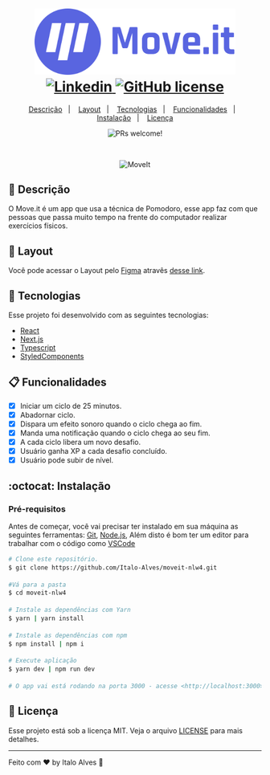 <h1 align="center">
  <img alt="MoveIt" title="MoveIt" src=".github/images/logo.svg" width="400px" />
  <br />
  <a href="https://www.linkedin.com/in/italo-alves-48b9b897">
    <img alt="Linkedin" src="https://img.shields.io/badge/-Italo%20Alves-29B6D1?label=Linkedin&logo=linkedin&style=flat-square">
  </a>
  <a href="https://github.com/Italo-Alves/NLW4-React/blob/master/LICENSE.md">
    <img alt="GitHub license" src="https://img.shields.io/github/license/italoalves/moveit-nlw4?logo=mint&style=flat-square">
  </a>
</h1>

<p align="center">
  <a href="#-descrição">Descrição</a>&nbsp;&nbsp;&nbsp;|&nbsp;&nbsp;&nbsp;
  <a href="#-layout">Layout</a>&nbsp;&nbsp;&nbsp;|&nbsp;&nbsp;&nbsp;
  <a href="#-tecnologias">Tecnologias</a>&nbsp;&nbsp;&nbsp;|&nbsp;&nbsp;&nbsp;
  <a href="#-funcionalidades">Funcionalidades</a>&nbsp;&nbsp;&nbsp;|&nbsp;&nbsp;&nbsp;
  <a href="#octocat-instalação">Instalação</a>&nbsp;&nbsp;&nbsp;|&nbsp;&nbsp;&nbsp;
  <a href="#memo-licença">Licença</a>
</p>

<p align="center">
 <img src="https://img.shields.io/static/v1?label=PRs&message=welcome&color=49AA26&labelColor=000000" alt="PRs welcome!" />
</p>

<br>

<p align="center">
  <img alt="MoveIt" src=".github/images/nlw4-image-documentation. svg" />
</p>

## 📄 Descrição

O Move.it é um app que usa a técnica de Pomodoro, esse app faz com que pessoas que passa muito tempo na frente do computador realizar exercícios físicos.

## 🎨 Layout

Você pode acessar o Layout pelo <a href="https://www.figma.com">Figma</a> atravês <a href="https://www.figma.com/file/ge20pu3ofMOKoliUyKx1Nl/Move.it-1.0">desse link</a>.

## 🚀 Tecnologias

Esse projeto foi desenvolvido com as seguintes tecnologias:

- [React](https://pt-br.reactjs.org/)
- [Next.js](https://nextjs.org/)
- [Typescript](https://www.typescriptlang.org/)
- [StyledComponents](https://styled-components.com/)

## 📋 Funcionalidades

- [x] Iniciar um ciclo de 25 minutos.
- [x] Abadornar ciclo.
- [x] Dispara um efeito sonoro quando o ciclo chega ao fim.
- [x] Manda uma notificação quando o ciclo chega ao seu fim.
- [x] A cada ciclo libera um novo desafio.
- [x] Usuário ganha XP a cada desafio concluído.
- [x] Usuário pode subir de nível.

## :octocat: Instalação

### Pré-requisitos

Antes de começar, você vai precisar ter instalado em sua máquina as seguintes ferramentas:
[Git](https://git-scm.com), [Node.js](https://nodejs.org/en/), Além disto é bom ter um editor para trabalhar com o código como [VSCode](https://code.visualstudio.com/)

```bash
# Clone este repositório.
$ git clone https://github.com/Italo-Alves/moveit-nlw4.git

#Vá para a pasta
$ cd moveit-nlw4

# Instale as dependências com Yarn
$ yarn | yarn install

# Instale as dependências com npm
$ npm install | npm i

# Execute aplicação
$ yarn dev | npm run dev

# O app vai está rodando na porta 3000 - acesse <http://localhost:3000>
```

## 📝 Licença

Esse projeto está sob a licença MIT. Veja o arquivo [LICENSE](LICENSE.md) para mais detalhes.

---

Feito com ♥ by Italo Alves :wave:
